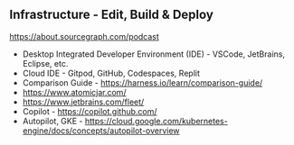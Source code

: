 ## Infrastructure - Edit, Build & Deploy

https://about.sourcegraph.com/podcast

- Desktop Integrated Developer Environment (IDE) - VSCode, JetBrains, Eclipse, etc.
- Cloud IDE - Gitpod, GitHub, Codespaces, Replit
- Comparison Guide - https://harness.io/learn/comparison-guide/
- https://www.atomicjar.com/
- https://www.jetbrains.com/fleet/
- Copilot - https://copilot.github.com/
- Autopilot, GKE - https://cloud.google.com/kubernetes-engine/docs/concepts/autopilot-overview
